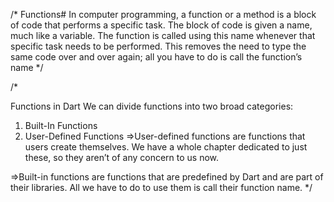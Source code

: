 /*
Functions#
In computer programming, a function or a method is a block of 
code that performs a specific task. The block of code is given a name,
 much like a variable. 
The function is called using this name whenever that specific task needs to be performed. 
This removes the need to type the same code over and over again; 
all you have to do is call the function’s name
*/

/*

Functions in Dart
We can divide functions into two broad categories:
1. Built-In Functions
2. User-Defined Functions
=>User-defined functions are functions that users create themselves. 
We have a whole chapter dedicated to just these, so they aren’t of any concern to us now.

=>Built-in functions are functions that are predefined by Dart and are part of their libraries. 
All we have to do to use them is call their function name.
*/